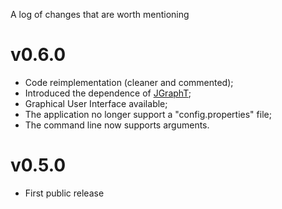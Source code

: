 A log of changes that are worth mentioning

# v0.6.0
- Code reimplementation (cleaner and commented);
- Introduced the dependence of [JGraphT](http://jgrapht.org/);
- Graphical User Interface available;
- The application no longer support a "config.properties" file;
- The command line now supports arguments.

# v0.5.0
- First public release